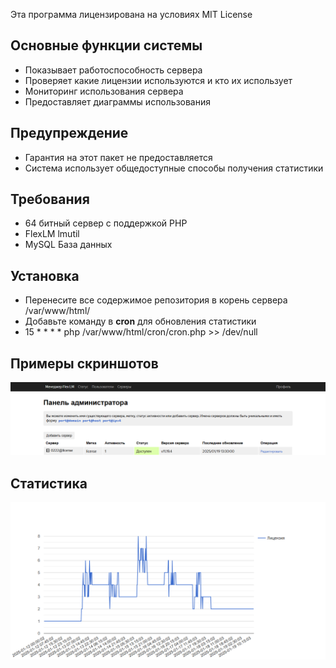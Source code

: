 Эта программа лицензирована на условиях MIT License

<h2>Основные функции системы</h2>

<ul>
<li>Показывает работоспособность сервера</li>
<li>Проверяет какие лицензии используются и кто их использует</li>
<li>Мониторинг использования сервера</li>
<li>Предоставляет диаграммы использования</li>
</ul>

<h2>Предупреждение</h2>

<ul>
<li>Гарантия на этот пакет не предоставляется</li>
<li>Система использует общедоступные способы получения статистики</li>
</ul>


<h2>Требования</h2>

<ul>
<li>64 битный сервер с поддержкой PHP</li>
<li>FlexLM lmutil</li>
<li>MySQL База данных</li>
</ul>

<h2>Установка</h2>

<ul>
<li>Перенесите все содержимое репозитория в корень сервера /var/www/html/</li>
<li>Добавьте команду в <b>cron</b> для обновления статистики</li>
<li>15 * * * *  php /var/www/html/cron/cron.php >> /dev/null</li>
</ul>

<h2>Примеры скриншотов</h2>
<img src="https://raw.githubusercontent.com/informersmedia/img/refs/heads/main/002.png" alt="002" />

<h2>Статистика</h2>
<img src="https://raw.githubusercontent.com/informersmedia/img/refs/heads/main/004.png" alt="004" />








